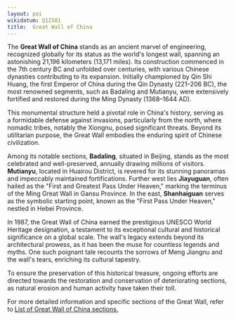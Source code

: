```yaml
---
layout: poi
wikidatum: Q12501
title:  Great Wall of China
---
```


The **Great Wall of China** stands as an ancient marvel of engineering, recognized globally for its status as the world's longest wall, spanning an astonishing 21,196 kilometers (13,171 miles). Its construction commenced in the 7th century BC and unfolded over centuries, with various Chinese dynasties contributing to its expansion. Initially championed by Qin Shi Huang, the first Emperor of China during the Qin Dynasty (221–206 BC), the most renowned segments, such as Badaling and Mutianyu, were extensively fortified and restored during the Ming Dynasty (1368–1644 AD).

This monumental structure held a pivotal role in China's history, serving as a formidable defense against invasions, particularly from the north, where nomadic tribes, notably the Xiongnu, posed significant threats. Beyond its utilitarian purpose, the Great Wall embodies the enduring spirit of Chinese civilization.

Among its notable sections, **Badaling**, situated in Beijing, stands as the most celebrated and well-preserved, annually drawing millions of visitors. **Mutianyu**, located in Huairou District, is revered for its stunning panoramas and impeccably maintained fortifications. Further west lies **Jiayuguan**, often hailed as the "First and Greatest Pass Under Heaven," marking the terminus of the Ming Great Wall in Gansu Province. In the east, **Shanhaiguan** serves as the symbolic starting point, known as the "First Pass Under Heaven," nestled in Hebei Province.

In 1987, the Great Wall of China earned the prestigious UNESCO World Heritage designation, a testament to its exceptional cultural and historical significance on a global scale. The wall's legacy extends beyond its architectural prowess, as it has been the muse for countless legends and myths. One such poignant tale recounts the sorrows of Meng Jiangnu and the wall's tears, enriching its cultural tapestry.

To ensure the preservation of this historical treasure, ongoing efforts are directed towards the restoration and conservation of deteriorating sections, as natural erosion and human activity have taken their toll.

For more detailed information and specific sections of the Great Wall, refer to [List of Great Wall of China sections.](https://en.wikipedia.org/wiki/List_of_Great_Wall_of_China_sections)
